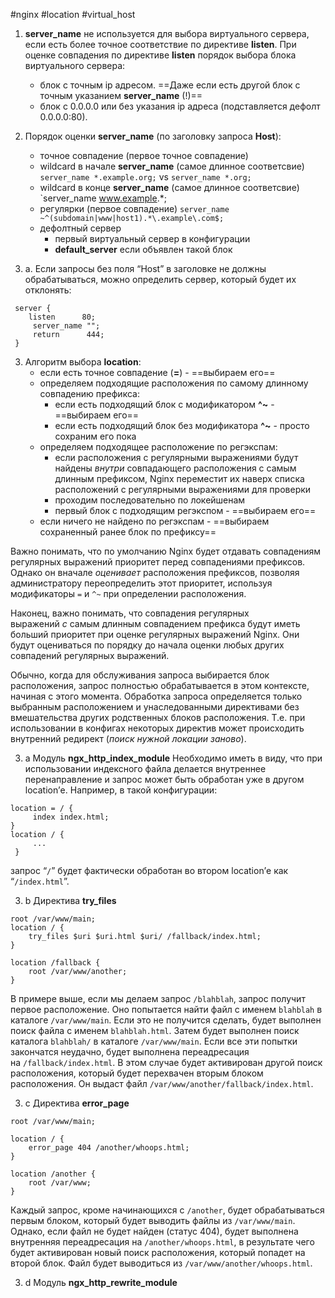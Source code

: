#nginx #location #virtual_host

1. **server_name** не используется для выбора виртуального сервера, если есть более точное соответствие по директиве **listen**. При оценке совпадения по директиве **listen** порядок выбора блока виртуального сервера:
	- блок с точным ip адресом. ==Даже если есть другой блок с точным указанием **server_name** (!)==
	- блок с 0.0.0.0 или без указания ip адреса (подставляется дефолт 0.0.0.0:80). 

2. Порядок оценки **server_name** (по заголовку запроса **Host**):
	- точное совпадение (первое точное совпадение)
	- wildcard в начале **server_name** (самое длинное соответсвие) `server_name *.example.org;` vs `server_name *.org;`
	- wildcard в конце **server_name** (самое длинное соответсвие) `server_name www.example.*;
	- регулярки (первое совпадение) `server_name ~^(subdomain|www|host1).*\.example\.com$;`
	- дефолтный сервер
		- первый виртуальный сервер в конфигурации
		- **default_server** если объявлен такой блок

2. а.  Если запросы без поля “Host” в заголовке не должны обрабатываться, можно определить сервер, который будет их отклонять:
```
 server {
	listen      80;
     server_name "";
     return      444;
 }
```

3. Алгоритм выбора **location**:
	- если есть точное совпадение (**=**) - ==выбираем его==
	- определяем подходящие расположения по самому длинному совпадению префикса:
		- если есть подходящий блок с модификатором **^~** - ==выбираем его==
		- если есть подходящий блок без модификатора **^~** - просто сохраним его пока
	-  определяем подходящее расположение по регэкспам:
		- если расположения с регулярными выражениями будут найдены _внутри_ совпадающего расположения с самым длинным префиксом, Nginx переместит их наверх списка расположений с регулярными выражениями для проверки
		- проходим последовательно по локейшенам
		- первый блок с подходящим регэкспом -  ==выбираем его==
	- если ничего не найдено по регэкспам -  ==выбираем сохраненный ранее блок по префиксу==

Важно понимать, что по умолчанию Nginx будет отдавать совпадениям регулярных выражений приоритет перед совпадениями префиксов. Однако он вначале _оценивает_ расположения префиксов, позволяя администратору переопределить этот приоритет, используя модификаторы `=` и `^~` при определении расположения.

Наконец, важно понимать, что совпадения регулярных выражений _с_ самым длинным совпадением префикса будут иметь больший приоритет при оценке регулярных выражений Nginx. Они будут оцениваться по порядку до начала оценки любых других совпадений регулярных выражений.

Обычно, когда для обслуживания запроса выбирается блок расположения, запрос полностью обрабатывается в этом контексте, начиная с этого момента. Обработка запроса определяется только выбранным расположением и унаследованными директивами без вмешательства других родственных блоков расположения.
Т.е. при использовании в конфигах некоторых директив может происходить внутренний редирект (*поиск нужной локации заново*).

3. a Модуль **ngx_http_index_module**
Необходимо иметь в виду, что при использовании индексного файла делается внутреннее перенаправление и запрос может быть обработан уже в другом location’е. Например, в такой конфигурации:

```
location = / {
	 index index.html;
}
location / {
     ...
 }
```

запрос “`/`” будет фактически обработан во втором location’е как “`/index.html`”.

3. b Директива **try_files**
```
root /var/www/main;
location / {
    try_files $uri $uri.html $uri/ /fallback/index.html;
}

location /fallback {
    root /var/www/another;
}
```

В примере выше, если мы делаем запрос `/blahblah`, запрос получит первое расположение. Оно попытается найти файл с именем `blahblah` в каталоге `/var/www/main`. Если это не получится сделать, будет выполнен поиск файла с именем `blahblah.html`. Затем будет выполнен поиск каталога `blahblah/` в каталоге `/var/www/main`. Если все эти попытки закончатся неудачно, будет выполнена переадресация на `/fallback/index.html`. В этом случае будет активирован другой поиск расположения, который будет перехвачен вторым блоком расположения. Он выдаст файл `/var/www/another/fallback/index.html`.

3. c Директива **error_page**
```
root /var/www/main;

location / {
    error_page 404 /another/whoops.html;
}

location /another {
    root /var/www;
}
```

Каждый запрос, кроме начинающихся с `/another`, будет обрабатываться первым блоком, который будет выводить файлы из `/var/www/main`. Однако, если файл не будет найден (статус 404), будет выполнена внутренняя переадресация на `/another/whoops.html`, в результате чего будет активирован новый поиск расположения, который попадет на второй блок. Файл будет выводиться из `/var/www/another/whoops.html`.

3. d Модуль **ngx_http_rewrite_module**
